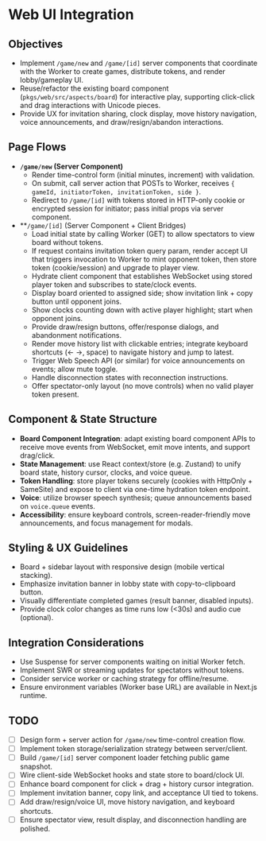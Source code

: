 # Web UI Integration

## Objectives

- Implement `/game/new` and `/game/[id]` server components that coordinate with the Worker to create games, distribute tokens, and render lobby/gameplay UI.
- Reuse/refactor the existing board component (`pkgs/web/src/aspects/board`) for interactive play, supporting click-click and drag interactions with Unicode pieces.
- Provide UX for invitation sharing, clock display, move history navigation, voice announcements, and draw/resign/abandon interactions.

## Page Flows

- **`/game/new` (Server Component)**
  - Render time-control form (initial minutes, increment) with validation.
  - On submit, call server action that POSTs to Worker, receives `{ gameId, initiatorToken, invitationToken, side }`.
  - Redirect to `/game/[id]` with tokens stored in HTTP-only cookie or encrypted session for initiator; pass initial props via server component.
- \*\*`/game/[id]` (Server Component + Client Bridges)
  - Load initial state by calling Worker (GET) to allow spectators to view board without tokens.
  - If request contains invitation token query param, render accept UI that triggers invocation to Worker to mint opponent token, then store token (cookie/session) and upgrade to player view.
  - Hydrate client component that establishes WebSocket using stored player token and subscribes to state/clock events.
  - Display board oriented to assigned side; show invitation link + copy button until opponent joins.
  - Show clocks counting down with active player highlight; start when opponent joins.
  - Provide draw/resign buttons, offer/response dialogs, and abandonment notifications.
  - Render move history list with clickable entries; integrate keyboard shortcuts (← →, space) to navigate history and jump to latest.
  - Trigger Web Speech API (or similar) for voice announcements on events; allow mute toggle.
  - Handle disconnection states with reconnection instructions.
  - Offer spectator-only layout (no move controls) when no valid player token present.

## Component & State Structure

- **Board Component Integration**: adapt existing board component APIs to receive move events from WebSocket, emit move intents, and support drag/click.
- **State Management**: use React context/store (e.g. Zustand) to unify board state, history cursor, clocks, and voice queue.
- **Token Handling**: store player tokens securely (cookies with HttpOnly + SameSite) and expose to client via one-time hydration token endpoint.
- **Voice**: utilize browser speech synthesis; queue announcements based on `voice.queue` events.
- **Accessibility**: ensure keyboard controls, screen-reader-friendly move announcements, and focus management for modals.

## Styling & UX Guidelines

- Board + sidebar layout with responsive design (mobile vertical stacking).
- Emphasize invitation banner in lobby state with copy-to-clipboard button.
- Visually differentiate completed games (result banner, disabled inputs).
- Provide clock color changes as time runs low (<30s) and audio cue (optional).

## Integration Considerations

- Use Suspense for server components waiting on initial Worker fetch.
- Implement SWR or streaming updates for spectators without tokens.
- Consider service worker or caching strategy for offline/resume.
- Ensure environment variables (Worker base URL) are available in Next.js runtime.

## TODO

- [ ] Design form + server action for `/game/new` time-control creation flow.
- [ ] Implement token storage/serialization strategy between server/client.
- [ ] Build `/game/[id]` server component loader fetching public game snapshot.
- [ ] Wire client-side WebSocket hooks and state store to board/clock UI.
- [ ] Enhance board component for click + drag + history cursor integration.
- [ ] Implement invitation banner, copy link, and acceptance UI tied to tokens.
- [ ] Add draw/resign/voice UI, move history navigation, and keyboard shortcuts.
- [ ] Ensure spectator view, result display, and disconnection handling are polished.
